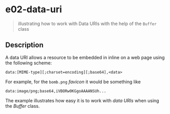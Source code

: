# e02-data-uri
> illustrating how to work with Data URIs with the help of the `Buffer` class

## Description
A data URI allows a resource to be embedded in inline on a web page using the following scheme:
```
data:[MIME-type][;charset=encoding][;base64],<data>
```

For example, for the `bomb.png` *favicon* it would be something like
```
data:image/png;base64,iVBORw0KGgoAAAANSUh...
```

The example illustrates how easy it is to work with *data URIs* when using the *Buffer* class.
